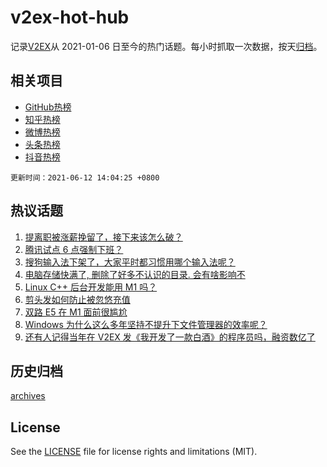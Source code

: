 # v2ex-hot-hub

 记录[V2EX](https://www.v2ex.com/)从 2021-01-06 日至今的热门话题。每小时抓取一次数据，按天[归档](archives)。
 
 ## 相关项目

- [GitHub热榜](https://github.com/snaildev/github-hot-hub)
- [知乎热榜](https://github.com/snaildev/zhihu-hot-hub)
- [微博热榜](https://github.com/snaildev/weibo-hot-hub)
- [头条热榜](https://github.com/snaildev/toutiao-hot-hub)
- [抖音热榜](https://github.com/snaildev/douyin-hot-hub)


 `更新时间：2021-06-12 14:04:25 +0800`

## 热议话题

1. [提离职被涨薪挽留了，接下来该怎么破？](https://www.v2ex.com/t/782961)
1. [腾讯试点 6 点强制下班？](https://www.v2ex.com/t/782894)
1. [搜狗输入法下架了，大家平时都习惯用哪个输入法呢？](https://www.v2ex.com/t/783039)
1. [电脑存储快满了, 删除了好多不认识的目录. 会有啥影响不](https://www.v2ex.com/t/782923)
1. [Linux C++ 后台开发能用 M1 吗？](https://www.v2ex.com/t/782959)
1. [剪头发如何防止被忽悠充值](https://www.v2ex.com/t/783013)
1. [双路 E5 在 M1 面前很尴尬](https://www.v2ex.com/t/783020)
1. [Windows 为什么这么多年坚持不提升下文件管理器的效率呢？](https://www.v2ex.com/t/783038)
1. [还有人记得当年在 V2EX 发《我开发了一款白酒》的程序员吗，融资数亿了](https://www.v2ex.com/t/783022)

## 历史归档

[archives](archives)

## License

See the [LICENSE](LICENSE) file for license rights and limitations (MIT).
